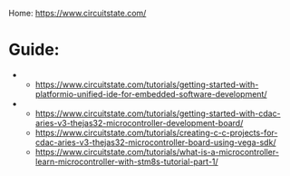 Home: https://www.circuitstate.com/

# Guide:
- - https://www.circuitstate.com/tutorials/getting-started-with-platformio-unified-ide-for-embedded-software-development/
- - https://www.circuitstate.com/tutorials/getting-started-with-cdac-aries-v3-thejas32-microcontroller-development-board/
  - https://www.circuitstate.com/tutorials/creating-c-c-projects-for-cdac-aries-v3-thejas32-microcontroller-board-using-vega-sdk/
  - https://www.circuitstate.com/tutorials/what-is-a-microcontroller-learn-microcontroller-with-stm8s-tutorial-part-1/
